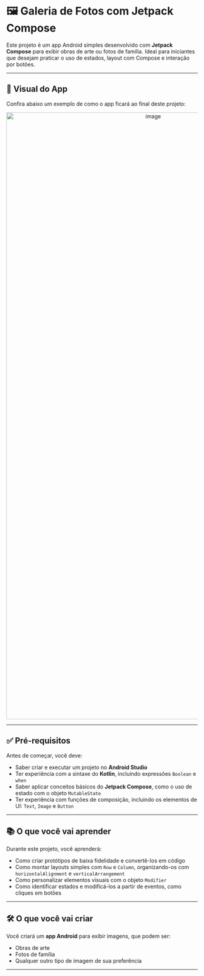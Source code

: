 # 🖼️ Galeria de Fotos com Jetpack Compose

Este projeto é um app Android simples desenvolvido com **Jetpack Compose** para exibir obras de arte ou fotos de família. Ideal para iniciantes que desejam praticar o uso de estados, layout com Compose e interação por botões.

---

## 📱 Visual do App

Confira abaixo um exemplo de como o app ficará ao final deste projeto:

<p align="center">
  <img width="758" height="1600" alt="image" src="https://github.com/user-attachments/assets/6bbf4021-b94b-43dd-a45d-5a85b88a359a" />
</p>


---

## ✅ Pré-requisitos

Antes de começar, você deve:

-  Saber criar e executar um projeto no **Android Studio**
-  Ter experiência com a sintaxe do **Kotlin**, incluindo expressões `Boolean` e `when`
-  Saber aplicar conceitos básicos do **Jetpack Compose**, como o uso de estado com o objeto `MutableState`
-  Ter experiência com funções de composição, incluindo os elementos de UI: `Text`, `Image` e `Button`

---

## 📚 O que você vai aprender

Durante este projeto, você aprenderá:

-  Como criar protótipos de baixa fidelidade e convertê-los em código
-  Como montar layouts simples com `Row` e `Column`, organizando-os com `horizontalAlignment` e `verticalArrangement`
-  Como personalizar elementos visuais com o objeto `Modifier`
-  Como identificar estados e modificá-los a partir de eventos, como cliques em botões

---

## 🛠️ O que você vai criar

Você criará um **app Android** para exibir imagens, que podem ser:

- Obras de arte
- Fotos de família
- Qualquer outro tipo de imagem de sua preferência

---
